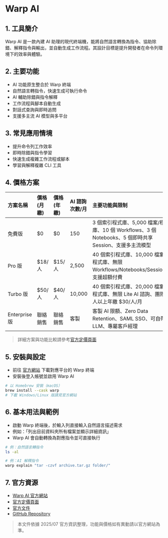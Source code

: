 # Warp AI

## 1. 工具簡介
Warp AI 是一款內建 AI 助理的現代終端機，能將自然語言轉換為指令、協助除錯、解釋指令與輸出，並自動生成工作流程。其設計目標是提升開發者在命令列環境下的效率與體驗。

## 2. 主要功能
- AI 功能原生整合於 Warp 終端
- 自然語言轉指令，快速生成可執行命令
- AI 輔助除錯與指令解釋
- 工作流程與腳本自動生成
- 對話式查詢與即時追問
- 支援多主流 AI 模型與多平台

## 3. 常見應用情境
- 提升命令列工作效率
- 即時除錯與指令學習
- 快速生成複雜工作流程或腳本
- 學習與解釋複雜 CLI 工具

## 4. 價格方案
| 方案名稱      | 價格 (月繳)         | 價格 (年繳)         | AI 諮詢次數/月 | 主要功能與限制                                                                                 |
| :------------ | :------------------ | :------------------ | :------------ | :------------------------------------------------------------------------------------------- |
| 免費版        | $0                  | $0                  | 150           | 3 個索引程式庫、5,000 檔案/程式庫、10 個 Workflows、3 個 Notebooks、5 個即時共享 Session、支援多主流模型 |
| Pro 版        | $18/人              | $15/人              | 2,500         | 40 個索引程式庫、10,000 檔案/程式庫、無限 Workflows/Notebooks/Session、支援超額付費               |
| Turbo 版      | $50/人              | $40/人              | 10,000        | 40 個索引程式庫、20,000 檔案/程式庫、無限 Lite AI 諮詢、團隊 3 人以上年繳 $30/人/月                |
| Enterprise 版 | 聯絡銷售            | 聯絡銷售            | 客製           | 客製 AI 限額、Zero Data Retention、SAML SSO、可自帶 LLM、專屬客戶經理                              |

> 詳細方案與功能比較請參考[官方定價頁面](https://www.warp.dev/pricing)

## 5. 安裝與設定
- 前往 [官方網站](https://www.warp.dev/download) 下載對應平台的 Warp 終端
- 安裝後登入帳號並啟用 Warp AI

```bash
# 以 Homebrew 安裝（macOS）
brew install --cask warp
# 下載 Windows/Linux 版請見官方網站
```

## 6. 基本用法與範例
- 啟動 Warp 終端後，於輸入列直接輸入自然語言描述需求
- 例如：「列出目前資料夾所有檔案並顯示詳細資訊」
- Warp AI 會自動轉換為對應指令並可直接執行

```bash
# 例：自然語言轉指令
ls -al

# 例：AI 解釋指令
warp explain "tar -czvf archive.tar.gz folder/"
```

## 7. 官方資源
- [Warp AI 官方網站](https://www.warp.dev/warp-ai)
- [官方定價頁面](https://www.warp.dev/pricing)
- [官方文件](https://docs.warp.dev/)
- [GitHub Repository](https://github.com/warpdotdev/Warp)

> 本文件依據 2025/07 官方資訊整理，功能與價格如有異動請以官方網站為準。
